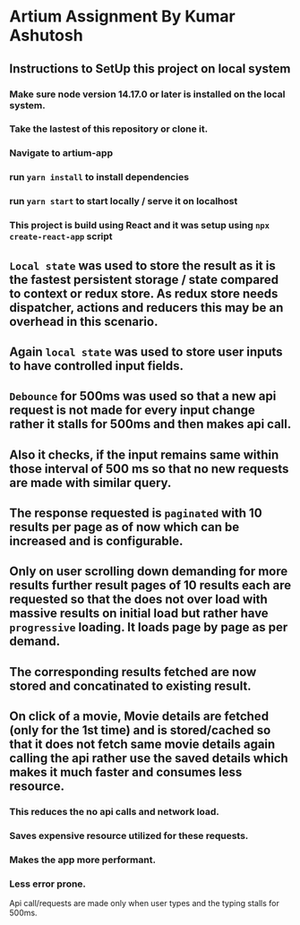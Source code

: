 # Artium Assignment By Kumar Ashutosh

## Instructions to SetUp this project on local system

### Make sure node version 14.17.0 or later is installed on the local system.

### Take the lastest of this repository or clone it.

### Navigate to artium-app

### run `yarn install` to install dependencies

### run `yarn start` to start locally / serve it on localhost

### This project is build using React and it was setup using `npx create-react-app` script

## `Local state` was used to store the result as it is the fastest persistent storage / state compared to context or redux store. As redux store needs dispatcher, actions and reducers this may be an overhead in this scenario.

## Again `local state` was used to store user inputs to have controlled input fields.

## `Debounce` for 500ms was used so that a new api request is not made for every input change rather it stalls for 500ms and then makes api call.

## Also it checks, if the input remains same within those interval of 500 ms so that no new requests are made with similar query.

## The response requested is `paginated` with 10 results per page as of now which can be increased and is configurable.

## Only on user scrolling down demanding for more results further result pages of 10 results each are requested so that the does not over load with massive results on initial load but rather have `progressive` loading. It loads page by page as per demand.

## The corresponding results fetched are now stored and concatinated to existing result.

## On click of a movie, Movie details are fetched (only for the 1st time) and is stored/cached so that it does not fetch same movie details again calling the api rather use the saved details which makes it much faster and consumes less resource.

### This reduces the no api calls and network load.

### Saves expensive resource utilized for these requests.

### Makes the app more performant.

### Less error prone.

Api call/requests are made only when user types and the typing stalls for 500ms.
